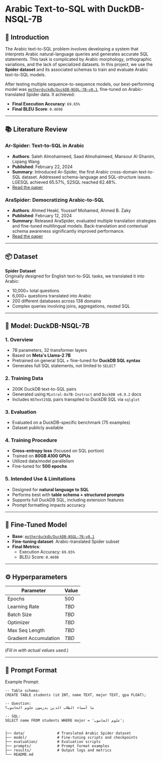 # Arabic Text-to-SQL with DuckDB-NSQL-7B

## 🧠 Introduction
The Arabic text-to-SQL problem involves developing a system that interprets Arabic natural-language queries and generates accurate SQL statements. This task is complicated by Arabic morphology, orthographic variations, and the lack of specialized datasets. In this project, we use the **Spider dataset** and its associated schemas to train and evaluate Arabic text-to-SQL models.

After testing multiple sequence-to-sequence models, our best-performing model was [`motherduckdb/DuckDB-NSQL-7B-v0.1`](https://huggingface.co/motherduckdb/DuckDB-NSQL-7B-v0.1), fine-tuned on Arabic-translated Spider data. It achieved:

- **Final Execution Accuracy**: `69.65%`  
- **Final BLEU Score**: `0.4698`

---

## 📚 Literature Review

### Ar-Spider: Text-to-SQL in Arabic
- **Authors**: Saleh Almohaimeed, Saad Almohaimeed, Mansour Al Ghanim, Liqiang Wang  
- **Published**: February 22, 2024  
- **Summary**: Introduced Ar-Spider, the first Arabic cross-domain text-to-SQL dataset. Addressed schema-language and SQL-structure issues. LGESQL achieved 65.57%, S2SQL reached 62.48%.  
- [Read the paper](https://arxiv.org/abs/2402.12879)

### AraSpider: Democratizing Arabic-to-SQL  
- **Authors**: Ahmed Heakl, Youssef Mohamed, Ahmed B. Zaky  
- **Published**: February 12, 2024  
- **Summary**: Released AraSpider, evaluated multiple translation strategies and fine-tuned multilingual models. Back-translation and contextual schema awareness significantly improved performance.  
- [Read the paper](https://arxiv.org/abs/2402.10187)

---

## 📦 Dataset

**Spider Dataset**  
Originally designed for English text-to-SQL tasks, we translated it into Arabic:

- 10,000+ total questions  
- 6,000+ questions translated into Arabic  
- 200 different databases across 138 domains  
- Complex queries involving joins, aggregations, nested SQL  

---

## 🧰 Model: DuckDB-NSQL-7B

### 1. Overview
- 7B parameters, 32 transformer layers  
- Based on **Meta's Llama-2 7B**  
- Pretrained on general SQL + fine-tuned for **DuckDB SQL syntax**  
- Generates full SQL statements, not limited to `SELECT`

### 2. Training Data
- 200K DuckDB text-to-SQL pairs  
- Generated using `Mixtral-8x7B-Instruct` and `DuckDB v0.9.2` docs  
- Includes `NSText2SQL` pairs transpiled to DuckDB SQL via `sqlglot`

### 3. Evaluation
- Evaluated on a DuckDB-specific benchmark (75 examples)  
- Dataset publicly available

### 4. Training Procedure
- **Cross-entropy loss** (focused on SQL portion)  
- Trained on **80GB A100 GPUs**  
- Utilized data/model parallelism  
- Fine-tuned for **500 epochs**

### 5. Intended Use & Limitations
- Designed for **natural language to SQL**  
- Performs best with **table schema + structured prompts**  
- Supports full DuckDB SQL, including extension features  
- Prompt formatting impacts accuracy

---

## 🧪 Fine-Tuned Model

- **Base**: [`motherduckdb/DuckDB-NSQL-7B-v0.1`](https://huggingface.co/motherduckdb/DuckDB-NSQL-7B-v0.1)  
- **Fine-tuning dataset**: Arabic-translated Spider subset  
- **Final Metrics**:
  - Execution Accuracy: `69.65%`
  - BLEU Score: `0.4698`

---

## ⚙️ Hyperparameters

| Parameter            | Value       |
|----------------------|-------------|
| Epochs               | 500         |
| Learning Rate        | *TBD*       |
| Batch Size           | *TBD*       |
| Optimizer            | *TBD*       |
| Max Seq Length       | *TBD*       |
| Gradient Accumulation| *TBD*       |

(*Fill in with actual values used.*)

---

## 📝 Prompt Format

Example Prompt:
```plaintext
-- Table schema:
CREATE TABLE students (id INT, name TEXT, major TEXT, gpa FLOAT);

-- Question:
ما أسماء الطلاب الذين يدرسون علوم الحاسوب؟

-- SQL:
SELECT name FROM students WHERE major = 'علوم الحاسوب';


├── data/               # Translated Arabic Spider dataset
├── model/              # Fine-tuning scripts and checkpoints
├── evaluation/         # Evaluation scripts
├── prompts/            # Prompt format examples
├── results/            # Output logs and metrics
└── README.md
